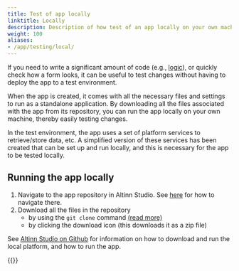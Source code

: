 ```yaml
---
title: Test of app locally
linktitle: Locally
description: Description of how test of an app locally on your own machine.
weight: 100
aliases:
- /app/testing/local/
---
```


If you need to write a significant amount of code (e.g., [logic](/app/development/logic/)), or quickly check how a form looks, it can be useful to test changes without having to deploy the app to a test environment.

When the app is created, it comes with all the necessary files and settings to run as a standalone application. By downloading all the files associated with the app from its repository, you can run the app locally on your own machine, thereby easily testing changes.

In the test environment, the app uses a set of platform services to retrieve/store data, etc. A simplified version of these services has been created that can be set up and run locally, and this is necessary for the app to be tested locally.

## Running the app locally

1. Navigate to the app repository in Altinn Studio. See [here](/app/getting-started/navigation/repos/) for how to navigate there.
2. Download all the files in the repository
   - by using the `git clone` command [(read more)](https://git-scm.com/book/en/v2/Git-Basics-Getting-a-Git-Repository)
   - by clicking the download icon (this downloads it as a zip file)

See [Altinn Studio on Github](https://github.com/Altinn/app-localtest/blob/master/README.md) for information on how to download and run the local platform, and how to run the app.

{{<children />}}
